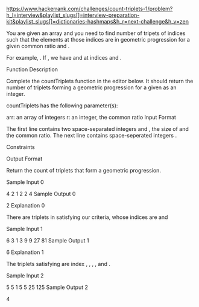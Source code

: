 https://www.hackerrank.com/challenges/count-triplets-1/problem?h_l=interview&playlist_slugs[]=interview-preparation-kit&playlist_slugs[]=dictionaries-hashmaps&h_r=next-challenge&h_v=zen

You are given an array and you need to find number of tripets of indices  such that the elements at those indices are in geometric progression for a given common ratio  and .

For example, . If , we have  and  at indices  and .

Function Description

Complete the countTriplets function in the editor below. It should return the number of triplets forming a geometric progression for a given  as an integer.

countTriplets has the following parameter(s):

arr: an array of integers
r: an integer, the common ratio
Input Format

The first line contains two space-separated integers  and , the size of  and the common ratio.
The next line contains  space-seperated integers .

Constraints

Output Format

Return the count of triplets that form a geometric progression.

Sample Input 0

4 2
1 2 2 4
Sample Output 0

2
Explanation 0

There are  triplets in satisfying our criteria, whose indices are  and 

Sample Input 1

6 3
1 3 9 9 27 81
Sample Output 1

6
Explanation 1

The triplets satisfying are index , , , ,  and .

Sample Input 2

5 5
1 5 5 25 125
Sample Output 2

4